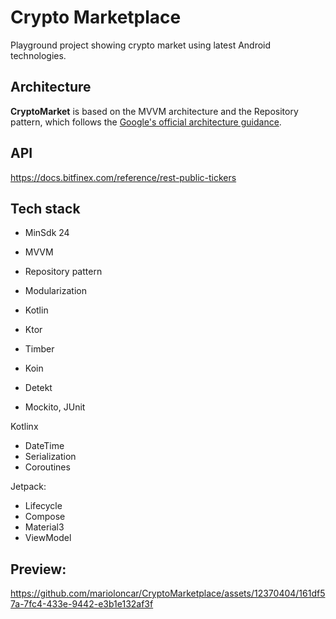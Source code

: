 # Crypto Marketplace 
Playground project showing crypto market using latest Android technologies.

## Architecture 
**CryptoMarket** is based on the MVVM architecture and the Repository pattern, which follows the [Google's official architecture guidance](https://developer.android.com/topic/architecture).

## API 
https://docs.bitfinex.com/reference/rest-public-tickers

## Tech stack 
* MinSdk 24
* MVVM
* Repository pattern
* Modularization 
  
* Kotlin
* Ktor
* Timber
* Koin
* Detekt
* Mockito, JUnit
  
Kotlinx
* DateTime
* Serialization
* Coroutines
  
Jetpack: 
* Lifecycle
* Compose
* Material3
* ViewModel

## Preview:
https://github.com/marioloncar/CryptoMarketplace/assets/12370404/161df57a-7fc4-433e-9442-e3b1e132af3f
